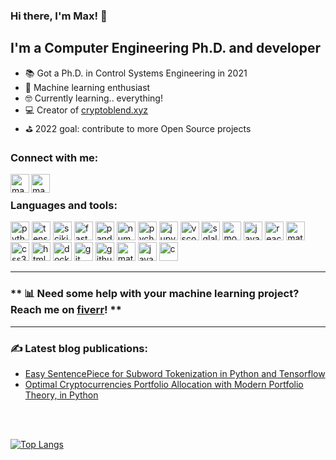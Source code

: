 ### Hi there, I'm Max! 👋

## I'm a Computer Engineering Ph.D. and developer
- 📚 Got a Ph.D. in Control Systems Engineering in 2021
- 🤖 Machine learning enthusiast
- 🤓 Currently learning.. everything! 
- 💻 Creator of [cryptoblend.xyz](https://cryptoblend.xyz)
- ⛳ 2022 goal: contribute to more Open Source projects


### Connect with me:
[<img align="left" alt="maxtlw | linkedin" width="30px" src="https://cdn.jsdelivr.net/npm/simple-icons@3.13.0/icons/linkedin.svg" />][LinkedIn]
[<img align="left" alt="maxtlw | instagram" width="30px" src="https://cdn.jsdelivr.net/npm/simple-icons@3.13.0/icons/instagram.svg" />][instagram]

<br />

### Languages and tools:

<p float="center">
<img alt="python" src="https://cdn.jsdelivr.net/gh/devicons/devicon/icons/python/python-original.svg" width="30px" />
<img alt="tensorflow" src="https://cdn.jsdelivr.net/gh/devicons/devicon/icons/tensorflow/tensorflow-original.svg" width="30px" />
<img alt="scikitlearn" src="https://api.iconify.design/simple-icons/scikitlearn.svg" width="30px" />
<img alt="fastapi" src="https://cdn.worldvectorlogo.com/logos/fastapi-1.svg" width="30px" />
<img alt="pandas" src="https://cdn.jsdelivr.net/gh/devicons/devicon/icons/pandas/pandas-original-wordmark.svg" width="30px" />
<img alt="numpy" src="https://cdn.jsdelivr.net/gh/devicons/devicon/icons/numpy/numpy-original-wordmark.svg" width="30px" />
<img alt="pycharm" src="https://cdn.jsdelivr.net/gh/devicons/devicon/icons/pycharm/pycharm-original-wordmark.svg" width="30px" />
<img alt="jupyternotebook" src="https://cdn.jsdelivr.net/gh/devicons/devicon/icons/jupyter/jupyter-original-wordmark.svg" width="30px" />
<img alt="vscode" src="https://cdn.jsdelivr.net/gh/devicons/devicon/icons/vscode/vscode-original.svg" width="30px" />
<img alt="sqlalchemy" src="https://cdn.jsdelivr.net/gh/devicons/devicon/icons/sqlalchemy/sqlalchemy-original.svg" width="30px" />
<img alt="mongodb" src="https://cdn.jsdelivr.net/gh/devicons/devicon/icons/mongodb/mongodb-original-wordmark.svg" width="30px" />
<img alt="javascript" src="https://cdn.jsdelivr.net/gh/devicons/devicon/icons/javascript/javascript-original.svg" width="30px" />
<img alt="react" src="https://cdn.jsdelivr.net/gh/devicons/devicon/icons/react/react-original.svg" width="30px" />
<img alt="materialui" src="https://cdn.jsdelivr.net/gh/devicons/devicon/icons/materialui/materialui-original.svg" width="30px" />
<img alt="css3" src="https://cdn.jsdelivr.net/gh/devicons/devicon/icons/css3/css3-original-wordmark.svg" width="30px" />
<img alt="html5" src="https://cdn.jsdelivr.net/gh/devicons/devicon/icons/html5/html5-original-wordmark.svg" width="30px" />
<img alt="docker" src="https://cdn.jsdelivr.net/gh/devicons/devicon/icons/docker/docker-original-wordmark.svg" width="30px" />
<img alt="git" src="https://cdn.jsdelivr.net/gh/devicons/devicon/icons/git/git-original-wordmark.svg" width="30px" />
<img alt="github" src="https://cdn.jsdelivr.net/gh/devicons/devicon/icons/github/github-original-wordmark.svg" width="30px" />
<img alt="matlab" src="https://cdn.jsdelivr.net/gh/devicons/devicon/icons/matlab/matlab-original.svg" width="30px" />
<img alt="java" src="https://cdn.jsdelivr.net/gh/devicons/devicon/icons/java/java-original-wordmark.svg" width="30px" />
<img alt="c" src="https://cdn.jsdelivr.net/gh/devicons/devicon/icons/c/c-original.svg" width="30px" />
</p>

<hr />

### ** 📊 Need some help with your machine learning project? Reach me on [fiverr](https://it.fiverr.com/massimozambelli)! **

<hr />

### ✍ Latest blog publications: 
- [Easy SentencePiece for Subword Tokenization in Python and Tensorflow](https://medium.com/geekculture/easy-sentencepiece-for-subword-tokenization-in-python-and-tensorflow-4361a1ed8e39)
- [Optimal Cryptocurrencies Portfolio Allocation with Modern Portfolio Theory, in Python](https://medium.com/geekculture/optimal-cryptocurrencies-portfolio-allocation-with-modern-portfolio-theory-in-python-66a0dc98ed65)

<br />
<br />

[![Top Langs](https://github-readme-stats.vercel.app/api/top-langs/?username=maxtlw&layout=compact&theme=tokyonight&count_private=true&hide=jupyter%20notebook)](https://github.com/anuraghazra/github-readme-stats)

<br />

[LinkedIn]: https://www.linkedin.com/in/zambellimassimo/
[instagram]: https://www.instagram.com/max.th_/
